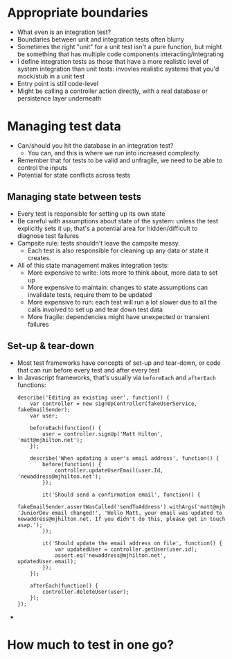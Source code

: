# Appropriate boundaries
- What even is an integration test?
- Boundaries between unit and integration tests often blurry
- Sometimes the right "unit" for a unit test isn't a pure function, but might be something that has multiple code components interacting/integrating
- I define integration tests as those that have a more realistic level of system integration than unit tests: invovles realistic systems that you'd mock/stub in a unit test
- Entry point is still code-level
- Might be calling a controller action directly, with a real database or persistence layer underneath

# Managing test data
- Can/should you hit the database in an integration test?
  - You can, and this is where we run into increased complexity.
- Remember that for tests to be valid and unfragile, we need to be able to control the inputs
- Potential for state conflicts across tests

## Managing state between tests
- Every test is responsible for setting up its own state
- Be careful with assumptions about state of the system: unless the test explicitly sets it up, that's a potential area for hidden/difficult to diagnose test failures
- Campsite rule: tests shouldn't leave the campsite messy. 
  - Each test is also responsible for cleaning up any data or state it creates.
- All of this state management makes integration tests:
  - More expensive to write: lots more to think about, more data to set up
  - More expensive to maintain: changes to state assumptions can invalidate tests, require them to be updated
  - More expensive to run: each test will run a lot slower due to all the calls involved to set up and tear down test data
  - More fragile: dependencies might have unexpected or transient failures

## Set-up & tear-down
- Most test frameworks have concepts of set-up and tear-down, or code that can run before every test and after every test
- In Javascript frameworks, that's usually via `beforeEach` and `afterEach` functions:
    ```
    describe('Editing an existing user', function() {
        var controller = new signUpController(fakeUserService, fakeEmailSender);
        var user;

        beforeEach(function() {
            user = controller.signUp('Matt Hilton', 'matt@mjhilton.net');
        });      
        
        describe('When updating a user's email address', function() {
            before(function() {
                controller.updateUserEmail(user.Id, 'newaddress@mjhilton.net');
            });
            
            it('Should send a confirmation email', function() {
                fakeEmailSender.assertWasCalled('sendToAddress').withArgs('matt@mjhilton.net', 'JuniorDev email changed!', 'Hello Matt, your email was updated to newaddress@mjhilton.net. If you didn't do this, please get in touch asap.');
            });

            it('Should update the email address on file', function() {
                var updatedUser = controller.getUser(user.id);
                assert.eq('newaddress@mjhilton.net', updatedUser.email);
            });
        });       

        afterEach(function() {
            controller.deleteUser(user);
        });
    });
    ```
- 

# How much to test in one go?